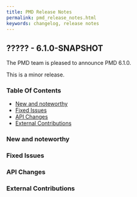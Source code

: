 ```yaml
---
title: PMD Release Notes
permalink: pmd_release_notes.html
keywords: changelog, release notes
---
```


## ????? - 6.1.0-SNAPSHOT

The PMD team is pleased to announce PMD 6.1.0.

This is a minor release.

### Table Of Contents

* [New and noteworthy](#new-and-noteworthy)
* [Fixed Issues](#fixed-issues)
* [API Changes](#api-changes)
* [External Contributions](#external-contributions)

### New and noteworthy

### Fixed Issues

### API Changes

### External Contributions

